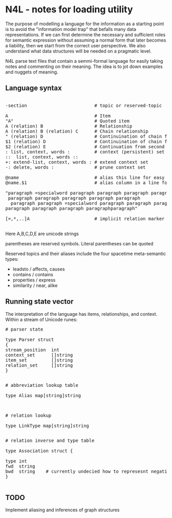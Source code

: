 
# N4L - notes for loading utility


The purpose of modelling a language for the information as a starting
point is to avoid the "information model trap" that befalls many data
representations. If we can first determine the necessary and
sufficient roles for semantic expression without assuming a normal form
that later becomes a liability, then we start from the correct user perspective.
We also understand what data structures will be needed on a pragmatic level.

N4L parse text files that contain a semmi-formal language for easily taking notes and commenting
on their meaning. The idea is to jot down examples and nuggets of meaning.

## Language syntax

<pre>

-section                         # topic or reserved-topic

A                                # Item
"A"                              # Quoted item
A (relation) B                   # Relationship
A (relation) B (relation) C      # Chain relationship
" (relation) D                   # Continuination of chain from previous single item
$1 (relation) D                  # Continuination of chain from previous first item
$2 (relation) E                  # Continuation from second previous
: list, context, words :         # context (persistent) set
::  list, context, words ::
+: extend-list, context, words : # extend context set
-: delete, words :               # prune context set

@name                            # alias this line for easy reference
@name.$1                         # alias column in a line for easy reference

"paragraph =specialword paragraph paragraph paragraph paragraph
 paragraph paragraph paragraph paragraph paragraph
  paragraph paragraph =specialword paragraph paragraph paragraph
paragraph paragraph paragraph paragraphparagraph"

[=,*,..]A                        # implicit relation marker

</pre>

Here A,B,C,D,E are unicode strings

parentheses are reserved symbols. Literal parentheses can be quoted


Reserved topics and their aliases include the four spacetime meta-semantic types:
* leadsto    / affects, causes
* contains   / contains
* properties / express
* similarity / near, alike

## Running state vector

The interpretation of the language has items, relationships, and context.
Within a stream of Unicode runes:

<pre>
# parser state

type Parser struct 
{
stream_position  int
context_set      []string
item_set         []string
relation_set     []string
}

</pre>
<pre>
# abbreviation lookup table

type Alias map[string]string

</pre>
<pre>

# relation lookup

type LinkType map[string]string

</pre>
<pre>
# relation inverse and type table

type Association struct {

type int
fwd  string
bwd  string    # currently undecied how to represesnt negative patterns NOT, !, exceptions
}

</pre>



## TODO

Implement aliasing and inferences of graph structures